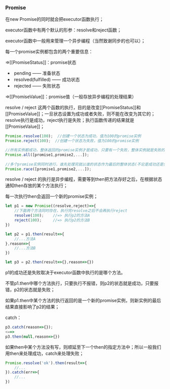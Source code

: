 ### Promise

在new Promise的同时就会把executor函数执行；

executor函数中有两个默认的形参：resolve和reject函数；

executor函数中一般用来管理一个异步编程（当然致谢同步的也可以）；



每一个promise实例都包含的两个重要信息：

=>[[PromiseStatus]]：promise状态

- ​	pending —— 准备状态 
- ​	resolved(fulfilled) —— 成功状态
- ​	rejected —— 失败状态

=>[[PromiseValue]]：promise值（一般存放异步编程的处理结果）



resolve / reject 这两个函数的执行，目的是改变[[PromiseStatus]]和[[PromiseValue]]；一旦状态设置为成功或者失败，则不能在改变为其它的；resolve执行是成功，reject执行是失败；执行函数传递的结果就是[[PromiseValue]]；

```javascript
Promise.resolve(100);  //创建一个状态为成功，值为100的promise实例
Promise.reject(100);  //创建一个状态为失败，值为100的promise实例

//所有实例都成功，整体返回的promise实例才是成功，只要有一个失败，整体实例就是失败的
Promise.all([promise1,promise2,...]);  
             
//多个promise实例同时进行，谁先处理完就以谁的状态作为最后的整体状态(不论是成功还是失败)
Promise.race([promise1,promise2,...]);
```

resolve / reject 的执行是异步编程，需要等到then把方法存好之后，在根据状态通知then存放的某个方法执行；

每一次执行then会返回一个新的promise实例；



```javascript
let p1 = new Promise((resolve,reject)=>{
    //下面两个方法同时存在，执行完resolve之后不会再执行reject
    resolve(100);    //=> 执行p2的方法A
    reject(100);     //=> 执行p2的方法B
})

let p2 = p1.then(result=>{
    //...方法A
},reason=>{
    //...方法B
})

let p3 = p2.then(result=>{},reason=>{})
```

p1的成功还是失败取决于executor函数中执行的是哪个方法。

不管p1.then中哪个方法执行，只要执行不报错，则p2的状态就是成功，只要报错，p2的状态就是失败；

如果p1.then中某个方法的执行返回的是一个新的promise实例，则新实例的最后结果直接影响了p2的结果；

catch：

```javascript
p3.catch(reason=>{});
<==>
p3.then(null,reason=>{})   
```



如果then中某个方法没有写，则顺延至下一个then的指定方法中；所以一般我们用then来处理成功，catch来处理失败；

```javascript
Promise.resolve('ok').then(result=>{
    //...
}).catch(err=>{
    //...
})
```


